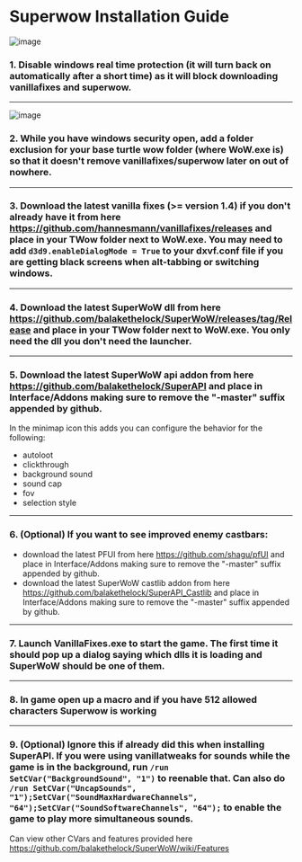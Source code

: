 # Superwow Installation Guide
![image](https://github.com/pepopo978/SuperwowInstallation/assets/149287158/833d8d7e-c0c9-456a-9886-dc913ec07bfa)
### 1.  Disable windows real time protection (it will turn back on automatically after a short time) as it will block downloading vanillafixes and superwow.  
<hr>

![image](https://github.com/pepopo978/SuperwowInstallation/assets/149287158/4e54f864-445b-4fb8-a8f6-f1c58eb53fc1)
### 2.  While you have windows security open, add a folder exclusion for your base turtle wow folder (where WoW.exe is) so that it doesn't remove vanillafixes/superwow later on out of nowhere.
<hr>

### 3.  Download the latest vanilla fixes (>= version 1.4) if you don't already have it from here https://github.com/hannesmann/vanillafixes/releases and place in your TWow folder next to WoW.exe.  You may need to add `d3d9.enableDialogMode = True` to your dxvf.conf file if you are getting black screens when alt-tabbing or switching windows.
<hr>

### 4.  Download the latest SuperWoW dll from here https://github.com/balakethelock/SuperWoW/releases/tag/Release and place in your TWow folder next to WoW.exe.  You only need the dll you don't need the launcher.
<hr>

### 5.  Download the latest SuperWoW api addon from here https://github.com/balakethelock/SuperAPI and place in Interface/Addons making sure to remove the "-master" suffix appended by github.  
In the minimap icon this adds you can configure the behavior for the following:
- autoloot
- clickthrough
- background sound
- sound cap
- fov
- selection style
<hr>

### 6.  (Optional) If you want to see improved enemy castbars:
- download the latest PFUI from here https://github.com/shagu/pfUI and place in Interface/Addons making sure to remove the "-master" suffix appended by github.
- download the latest SuperWoW castlib addon from here https://github.com/balakethelock/SuperAPI_Castlib and place in Interface/Addons making sure to remove the "-master" suffix appended by github.
<hr>

### 7.  Launch VanillaFixes.exe to start the game.  The first time it should pop up a dialog saying which dlls it is loading and SuperWoW should be one of them.
<hr>

### 8.  In game open up a macro and if you have 512 allowed characters Superwow is working
<hr>

### 9.  (Optional) Ignore this if already did this when installing SuperAPI.  If you were using vanillatweaks for sounds while the game is in the background, run `/run SetCVar("BackgroundSound", "1")` to reenable that.  Can also do `/run SetCVar("UncapSounds", "1");SetCVar("SoundMaxHardwareChannels", "64");SetCVar("SoundSoftwareChannels", "64");` to enable the game to play more simultaneous sounds.
 
Can view other CVars and features provided here https://github.com/balakethelock/SuperWoW/wiki/Features
